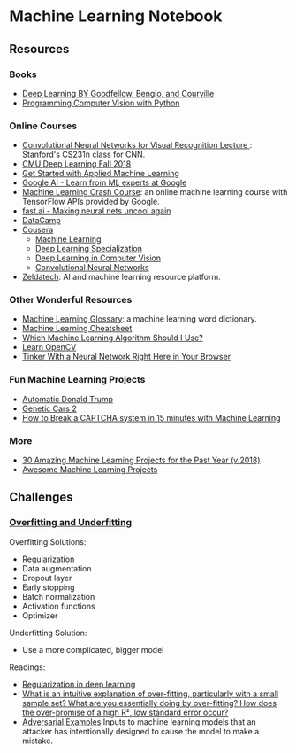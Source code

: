 # Machine Learning Notebook
## Resources
### Books
- [Deep Learning BY Goodfellow, Bengio, and Courville](http://www.deeplearningbook.org/)
- [Programming Computer Vision with Python](http://programmingcomputervision.com/)

### Online Courses
- [Convolutional Neural Networks for Visual Recognition Lecture ](http://cs231n.github.io/): Stanford's CS231n class for CNN.
- [CMU Deep Learning Fall 2018](https://www.youtube.com/playlist?list=PLLR0_ZOlbfD6KDBq93G8-guHI-J1ICeFm&fbclid=IwAR2HBsFJooH5jYhcq28DxA3ApZTHxpEY_7k8WrKZOT4oW7QD1an09OAXOE8)
- [Get Started with Applied Machine Learning](https://machinelearningmastery.com/start-here/)
- [Google AI - Learn from ML experts at Google](https://ai.google/education/)
- [Machine Learning Crash Course](https://developers.google.com/machine-learning/crash-course/): an online machine learning course with TensorFlow APIs provided by Google.
- [fast.ai - Making neural nets uncool again](https://www.fast.ai/)
- [DataCamp](https://www.datacamp.com/home)
- [Cousera](https://www.coursera.org/)
  -  [Machine Learning](https://www.coursera.org/learn/machine-learning)
  - [Deep Learning Specialization](https://www.coursera.org/specializations/deep-learning)
  - [Deep Learning in Computer Vision](https://www.coursera.org/learn/deep-learning-in-computer-vision)
  - [Convolutional Neural Networks](https://www.coursera.org/learn/convolutional-neural-networks#)
- [Zeldatech](https://www.zeldatech.com/): AI and machine learning resource platform.

### Other Wonderful Resources
- [Machine Learning Glossary](https://developers.google.com/machine-learning/glossary/): a machine learning word dictionary.
- [Machine Learning Cheatsheet](https://ml-cheatsheet.readthedocs.io/en/latest/index.html)
- [Which Machine Learning Algorithm Should I Use?](https://blogs.sas.com/content/subconsciousmusings/2017/04/12/machine-learning-algorithm-use/)
- [Learn OpenCV](https://www.learnopencv.com/)
- [Tinker With a Neural Network Right Here in Your Browser](https://playground.tensorflow.org/#activation=tanh&batchSize=10&dataset=circle&regDataset=reg-plane&learningRate=0.03&regularizationRate=0&noise=0&networkShape=4,2&seed=0.96788&showTestData=false&discretize=false&percTrainData=50&x=true&y=true&xTimesY=false&xSquared=false&ySquared=false&cosX=false&sinX=false&cosY=false&sinY=false&collectStats=false&problem=classification&initZero=false&hideText=false)

### Fun Machine Learning Projects
- [Automatic Donald Trump](https://filiph.github.io/markov/)
- [Genetic Cars 2](https://rednuht.org/genetic_cars_2/)
- [How to Break a CAPTCHA system in 15 minutes with Machine Learning](https://medium.com/@ageitgey/how-to-break-a-captcha-system-in-15-minutes-with-machine-learning-dbebb035a710)

### More
- [30 Amazing Machine Learning Projects for the Past Year (v.2018)](https://medium.mybridge.co/30-amazing-machine-learning-projects-for-the-past-year-v-2018-b853b8621ac7)
- [Awesome Machine Learning Projects](https://ml-showcase.com/)

## Challenges
### [Overfitting and Underfitting](https://www.geeksforgeeks.org/underfitting-and-overfitting-in-machine-learning/)

Overfitting Solutions:
- Regularization
- Data augmentation
- Dropout layer
- Early stopping
- Batch normalization
- Activation functions
- Optimizer

Underfitting Solution:
- Use a more complicated, bigger model

Readings:
- [Regularization in deep learning](https://chatbotslife.com/regularization-in-deep-learning-f649a45d6e0)
- [What is an intuitive explanation of over-fitting, particularly with a small sample set? What are you essentially doing by over-fitting? How does the over-promise of a high R², low standard error occur?](https://www.quora.com/What-is-an-intuitive-explanation-of-over-fitting-particularly-with-a-small-sample-set-What-are-you-essentially-doing-by-over-fitting-How-does-the-over-promise-of-a-high-R%C2%B2-low-standard-error-occur)
- [Adversarial Examples](https://blog.openai.com/adversarial-example-research/)
Inputs to machine learning models that an attacker has intentionally designed to cause the model to make a mistake.
